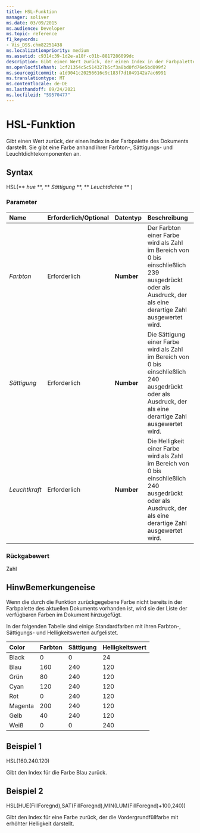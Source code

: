 ```yaml
---
title: HSL-Funktion
manager: soliver
ms.date: 03/09/2015
ms.audience: Developer
ms.topic: reference
f1_keywords:
- Vis_DSS.chm82251438
ms.localizationpriority: medium
ms.assetid: c9314c39-1d2e-a18f-c01b-8817286099dc
description: Gibt einen Wert zurück, der einen Index in der Farbpalette des Dokuments darstellt. Sie gibt eine Farbe anhand ihrer Farbton-, Sättigungs- und Leuchtdichtekomponenten an.
ms.openlocfilehash: 1cf21354c5c514327b5cf3a8bd0fd76e5bd099f2
ms.sourcegitcommit: a1d9041c20256616c9c183f7d1049142a7ac6991
ms.translationtype: MT
ms.contentlocale: de-DE
ms.lasthandoff: 09/24/2021
ms.locfileid: "59570477"
---
```

# <a name="hsl-function"></a>HSL-Funktion

Gibt einen Wert zurück, der einen Index in der Farbpalette des Dokuments darstellt. Sie gibt eine Farbe anhand ihrer Farbton-, Sättigungs- und Leuchtdichtekomponenten an.
  
## <a name="syntax"></a>Syntax

HSL(** *hue* **, ** *Sättigung* **, ** *Leuchtdichte* ** ) 
  
### <a name="parameters"></a>Parameter

|**Name**|**Erforderlich/Optional**|**Datentyp**|**Beschreibung**|
|:-----|:-----|:-----|:-----|
| _Farbton_ <br/> |Erforderlich  <br/> |**Number** <br/> |Der Farbton einer Farbe wird als Zahl im Bereich von 0 bis einschließlich 239 ausgedrückt oder als Ausdruck, der als eine derartige Zahl ausgewertet wird.  <br/> |
| _Sättigung_ <br/> |Erforderlich  <br/> |**Number** <br/> |Die Sättigung einer Farbe wird als Zahl im Bereich von 0 bis einschließlich 240 ausgedrückt oder als Ausdruck, der als eine derartige Zahl ausgewertet wird.  <br/> |
| _Leuchtkraft_ <br/> |Erforderlich  <br/> |**Number** <br/> | Die Helligkeit einer Farbe wird als Zahl im Bereich von 0 bis einschließlich 240 ausgedrückt oder als Ausdruck, der als eine derartige Zahl ausgewertet wird.  <br/> |
   
### <a name="return-value"></a>Rückgabewert

Zahl
  
## <a name="remarks"></a>HinwBemerkungeneise

Wenn die durch die Funktion zurückgegebene Farbe nicht bereits in der Farbpalette des aktuellen Dokuments vorhanden ist, wird sie der Liste der verfügbaren Farben im Dokument hinzugefügt. 
  
In der folgenden Tabelle sind einige Standardfarben mit ihren Farbton-, Sättigungs- und Helligkeitswerten aufgelistet. 
  
|**Color**|**Farbton**|**Sättigung**|**Helligkeitswert**|
|:-----|:-----|:-----|:-----|
|Black  <br/> |0  <br/> |0  <br/> |24  <br/> |
|Blau  <br/> |160  <br/> |240  <br/> |120  <br/> |
|Grün  <br/> |80  <br/> |240  <br/> |120  <br/> |
|Cyan  <br/> |120  <br/> |240  <br/> |120  <br/> |
|Rot  <br/> |0  <br/> |240  <br/> |120  <br/> |
|Magenta  <br/> |200  <br/> |240  <br/> |120  <br/> |
|Gelb  <br/> |40  <br/> |240  <br/> |120  <br/> |
|Weiß  <br/> |0  <br/> |0  <br/> |240  <br/> |
   
## <a name="example-1"></a>Beispiel 1

HSL(160.240.120)
  
Gibt den Index für die Farbe Blau zurück.
  
## <a name="example-2"></a>Beispiel 2

HSL(HUE(FillForegnd),SAT(FillForegnd),MIN(LUM(FillForegnd)+100,240))
  
Gibt den Index für eine Farbe zurück, der die Vordergrundfüllfarbe mit erhöhter Helligkeit darstellt.
  

